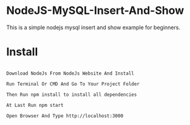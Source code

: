 # NodeJS-MySQL-Insert-And-Show
This is  a simple nodejs mysql insert and show example for beginners. 


# Install

```

Download NodeJs From NodeJs Website And Install

Run Terminal Or CMD And Go To Your Project Folder

Then Run npm install to install all dependencies

At Last Run npm start

Open Browser And Type http://localhost:3000

```


